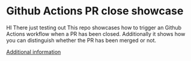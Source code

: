 # Github Actions PR close showcase
HI There just testing out
This repo showcases how to trigger an Github Actions workflow when a PR has been closed. Additionally it shows how you can distinguish whether the PR has been merged or not.

[Additional information](https://brennerm.github.io/posts/trigger-github-actions-on-pr-close.html)
